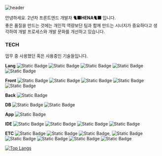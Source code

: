 ![header](https://capsule-render.vercel.app/api?type=venom&color=auto&height=300&section=header&text=HENA&fontSize=90)


안녕하세요. 2년차 프론트엔드 개발자 <strong>🐈‍⬛HENA🐈‍⬛</strong> 입니다. <br/>
좋은 품질을 만드는 것에는 개인적 역량보단 팀과 함께 만드는 시너지가 중요하다고 생각하여 개발 프로세스와 개발 문화를 개선하고 있습니다.



### TECH

업무 중 사용했던 혹은 사용중인 기술들입니다.

<strong>Lang</strong> ![Static Badge](https://img.shields.io/badge/Javascript-F7DF1E?style=flat&logo=javascript&logoColor=white) ![Static Badge](https://img.shields.io/badge/Typescript-3178C6?style=flat&logo=typescript&logoColor=white) ![Static Badge](https://img.shields.io/badge/Java-007396?style=flat&logo=java&logoColor=white) ![Static Badge](https://img.shields.io/badge/Kotlin-7F52FF?style=flat&logo=kotlin&logoColor=white) ![Static Badge](https://img.shields.io/badge/HTML-E34F26?style=flat&logo=html5&logoColor=white) 

<strong>Front</strong> ![Static Badge](https://img.shields.io/badge/React-61DAFB?style=flat&logo=react&logoColor=white) ![Static Badge](https://img.shields.io/badge/recoil-3578E5?style=flat&logo=recoil&logoColor=white) ![Static Badge](https://img.shields.io/badge/Styled%20Components-DB7093?style=flat&logo=styledcomponents&logoColor=white) ![Static Badge](https://img.shields.io/badge/storybook-FF4785?style=flat&logo=storybook&logoColor=white) ![Static Badge](https://img.shields.io/badge/nextdotjs-000000?style=flat&logo=nextdotjs&logoColor=white)

<strong>Back</strong> ![Static Badge](https://img.shields.io/badge/Spring%20Boot-6DB33F?style=flat&logo=SpringBoot&logoColor=white)

<strong>DB</strong> ![Static Badge](https://img.shields.io/badge/MySQL-4479A1?style=flat&logo=mysql&logoColor=white) ![Static Badge](https://img.shields.io/badge/MariaDB-003545?style=flat&logo=mariadb&logoColor=white)

<strong>App</strong> ![Static Badge](https://img.shields.io/badge/Android-34A853?style=flat&logo=android&logoColor=white)

<strong>IDE</strong> ![Static Badge](https://img.shields.io/badge/vscode-007ACC?style=flat&logo=visualstudiocode&logoColor=white) ![Static Badge](https://img.shields.io/badge/Intellij-000000?style=flat&logo=intellijidea&logoColor=white) ![Static Badge](https://img.shields.io/badge/SQLyog-4479A1?style=flat&logo=sqlyog&logoColor=white) ![Static Badge](https://img.shields.io/badge/Workbench-4479A1?style=flat&logo=workbench&logoColor=white)

<strong>ETC</strong> ![Static Badge](https://img.shields.io/badge/Git-F05032?style=flat&logo=git&logoColor=white) ![Static Badge](https://img.shields.io/badge/Gitlab-FC6D26?style=flat&logo=gitlab&logoColor=white) ![Static Badge](https://img.shields.io/badge/Github-181717?style=flat&logo=github&logoColor=white), ![Static Badge](https://img.shields.io/badge/Figma-F24E1E?style=flat&logo=figma&logoColor=white) ![Static Badge](https://img.shields.io/badge/Jira-0052CC?style=flat&logo=jira&logoColor=white) ![Static Badge](https://img.shields.io/badge/Confluence-172B4D?style=flat&logo=confluence&logoColor=white) ![Static Badge](https://img.shields.io/badge/Zeplin-FFB800?style=flat&logo=zeplin&logoColor=white) ![Static Badge](https://img.shields.io/badge/Notion-000000?style=flat&logo=notion&logoColor=white)

<!--[![Anurag's GitHub stats](https://github-readme-stats.vercel.app/api?username=rainbowjyp)](https://github.com/anuraghazra/github-readme-stats)-->
[![Top Langs](https://github-readme-stats.vercel.app/api/top-langs/?username=rainbowjyp&size_weight=0.5&count_weight=0.5&layout=compact)](https://github.com/anuraghazra/github-readme-stats)

